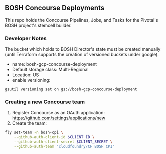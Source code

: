 ## BOSH Concourse Deployments

This repo holds the Concourse Pipelines, Jobs, and Tasks for the Pivotal's BOSH
project's stemcell builder.

### Developer Notes

The bucket which holds to BOSH Director's state must be created manually
(until Terraform supports the creation of versioned buckets under google).

* name: bosh-gcp-concourse-deployment
* Default storage class: Multi-Regional
* Location: US
* enable versioning:
```
gsutil versioning set on gs://bosh-gcp-concourse-deployment
```

### Creating a new Concourse team

1. Register Concourse as an OAuth application: https://github.com/settings/applications/new
1. Create the team:
```bash
fly set-team -n bosh-cpi \
    --github-auth-client-id $CLIENT_ID \
    --github-auth-client-secret $CLIENT_SECRET \
    --github-auth-team "cloudfoundry/CF BOSH CPI"
```
